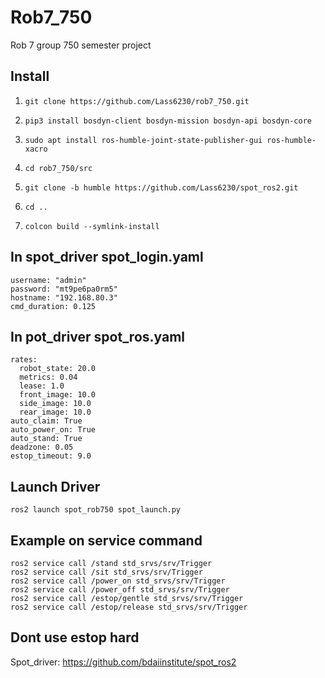 # Rob7_750
Rob 7 group 750 semester project

## Install
1.     git clone https://github.com/Lass6230/rob7_750.git
    
2.     pip3 install bosdyn-client bosdyn-mission bosdyn-api bosdyn-core
3.     sudo apt install ros-humble-joint-state-publisher-gui ros-humble-xacro
4.     cd rob7_750/src
5.     git clone -b humble https://github.com/Lass6230/spot_ros2.git
6.     cd ..
7.     colcon build --symlink-install
    

## In spot_driver spot_login.yaml
    username: "admin"
    password: "mt9pe6pa0rm5"
    hostname: "192.168.80.3"
    cmd_duration: 0.125

## In pot_driver spot_ros.yaml
    rates:
      robot_state: 20.0
      metrics: 0.04
      lease: 1.0
      front_image: 10.0
      side_image: 10.0
      rear_image: 10.0
    auto_claim: True
    auto_power_on: True
    auto_stand: True
    deadzone: 0.05
    estop_timeout: 9.0
## Launch Driver
    ros2 launch spot_rob750 spot_launch.py


## Example on service command
    ros2 service call /stand std_srvs/srv/Trigger
    ros2 service call /sit std_srvs/srv/Trigger
    ros2 service call /power_on std_srvs/srv/Trigger
    ros2 service call /power_off std_srvs/srv/Trigger
    ros2 service call /estop/gentle std_srvs/srv/Trigger
    ros2 service call /estop/release std_srvs/srv/Trigger

## Dont use estop hard



Spot_driver: https://github.com/bdaiinstitute/spot_ros2

